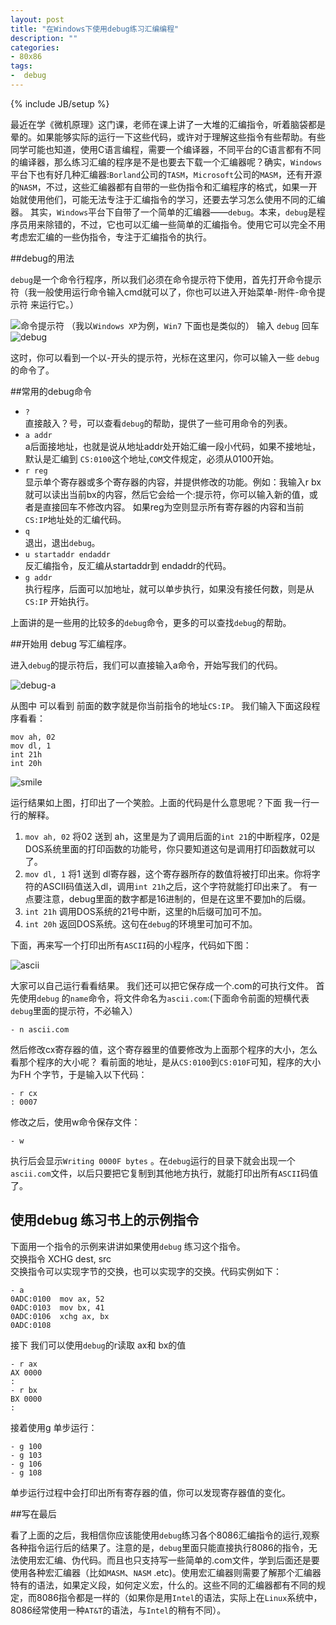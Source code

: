 ```yaml
---
layout: post
title: "在Windows下使用debug练习汇编编程"
description: ""
categories:
- 80x86 
tags: 
-  debug
---
```

{% include JB/setup %}




最近在学《微机原理》这门课，老师在课上讲了一大堆的汇编指令，听着脑袋都是晕的。如果能够实际的运行一下这些代码，或许对于理解这些指令有些帮助。有些同学可能也知道，使用C语言编程，需要一个编译器，不同平台的C语言都有不同的编译器，那么练习汇编的程序是不是也要去下载一个汇编器呢？确实，`Windows`平台下也有好几种汇编器:`Borland`公司的`TASM`，`Microsoft`公司的`MASM`，还有开源的`NASM`，不过，这些汇编器都有自带的一些伪指令和汇编程序的格式，如果一开始就使用他们，可能无法专注于汇编指令的学习，还要去学习怎么使用不同的汇编器。
 其实，`Windows`平台下自带了一个简单的汇编器——`debug`。本来，`debug`是程序员用来除错的，不过，它也可以汇编一些简单的汇编指令。使用它可以完全不用考虑宏汇编的一些伪指令，专注于汇编指令的执行。
 
##debug的用法
 
  `debug`是一个命令行程序，所以我们必须在命令提示符下使用，首先打开命令提示符（我一般使用运行命令输入cmd就可以了，你也可以进入开始菜单-附件-命令提示符 来运行它。）
  
![命令提示符](/images/cmd.png) （我以`Windows XP`为例，`Win7` 下面也是类似的）
输入 `debug` 回车
![debug](/images/debug.png)

这时，你可以看到一个以-开头的提示符，光标在这里闪，你可以输入一些 `debug`的命令了。

##常用的debug命令

 * `?`   
    直接敲入？号，可以查看`debug`的帮助，提供了一些可用命令的列表。
 * `a addr`   
    a后面接地址，也就是说从地址addr处开始汇编一段小代码，如果不接地址，默认是汇编到 `CS:0100`这个地址,`COM`文件规定，必须从0100开始。
 * `r reg`   
    显示单个寄存器或多个寄存器的内容，并提供修改的功能。例如：我输入r bx 就可以读出当前bx的内容，然后它会给一个:提示符，你可以输入新的值，或者是直接回车不修改内容。 如果reg为空则显示所有寄存器的内容和当前`CS:IP`地址处的汇编代码。
 * `q`   
    退出，退出`debug`。
 * `u startaddr endaddr`    
    反汇编指令，反汇编从startaddr到 endaddr的代码。
 * `g addr`     
    执行程序，后面可以加地址，就可以单步执行，如果没有接任何数，则是从 `CS:IP` 开始执行。

上面讲的是一些用的比较多的`debug`命令，更多的可以查找`debug`的帮助。

##开始用 debug 写汇编程序。

进入`debug`的提示符后，我们可以直接输入a命令，开始写我们的代码。

![debug-a](/images/debug-a.png)

从图中 可以看到 前面的数字就是你当前指令的地址`CS:IP`。
我们输入下面这段程序看看：


    mov ah, 02
    mov dl, 1
    int 21h
    int 20h

![smile](/images/smile.png)

运行结果如上图，打印出了一个笑脸。上面的代码是什么意思呢？下面 我一行一行的解释。

1. `mov ah, 02` 将02 送到 ah，这里是为了调用后面的`int 21`的中断程序，02是DOS系统里面的打印函数的功能号，你只要知道这句是调用打印函数就可以了。
2. `mov dl, 1`  将1 送到 dl寄存器，这个寄存器所存的数值将被打印出来。你将字符的ASCII码值送入dl，调用`int 21h`之后，这个字符就能打印出来了。
有一点要注意，debug里面的数字都是16进制的，但是在这里不要加h的后缀。
3. `int 21h` 调用DOS系统的21号中断，这里的h后缀可加可不加。
4. `int 20h`  返回DOS系统。这句在`debug`的环境里可加可不加。

下面，再来写一个打印出所有`ASCII`码的小程序，代码如下图：

![ascii](/images/ascii.png)

大家可以自己运行看看结果。
我们还可以把它保存成一个.com的可执行文件。
首先使用`debug` 的`name`命令，将文件命名为`ascii.com`:(下面命令前面的短横代表`debug`里面的提示符，不必输入）
    
    - n ascii.com

然后修改cx寄存器的值，这个寄存器里的值要修改为上面那个程序的大小，怎么看那个程序的大小呢？ 看前面的地址，是从`CS:0100`到`CS:010F`可知，程序的大小为FH 个字节，于是输入以下代码：

    - r cx
    : 0007

修改之后，使用w命令保存文件：

    - w

执行后会显示`Writing 0000F bytes` 。在`debug`运行的目录下就会出现一个`ascii.com`文件，以后只要把它复制到其他地方执行，就能打印出所有`ASCII`码值了。


## 使用debug 练习书上的示例指令

下面用一个指令的示例来讲讲如果使用`debug` 练习这个指令。    
  交换指令  XCHG dest, src     
  交换指令可以实现字节的交换，也可以实现字的交换。代码实例如下：
 
    - a
    0ADC:0100  mov ax, 52
    0ADC:0103  mov bx, 41
    0ADC:0106  xchg ax, bx
    0ADC:0108

接下 我们可以使用`debug`的r读取 ax和 bx的值

    - r ax 
    AX 0000
    :
    - r bx
    BX 0000
    :

接着使用g 单步运行：
    
    - g 100
    - g 103
    - g 106
    - g 108

单步运行过程中会打印出所有寄存器的值，你可以发现寄存器值的变化。

##写在最后

看了上面的之后，我相信你应该能使用`debug`练习各个8086汇编指令的运行,观察各种指令运行后的结果了。注意的是，`debug`里面只能直接执行8086的指令，无法使用宏汇编、伪代码。而且也只支持写一些简单的.com文件，学到后面还是要使用各种宏汇编器（比如`MASM`、`NASM` .etc)。使用宏汇编器则需要了解那个汇编器特有的语法，如果定义段，如何定义宏，什么的。这些不同的汇编器都有不同的规定，而8086指令都是一样的（如果你是用`Intel`的语法，实际上在`Linux`系统中，8086经常使用一种`AT&T`的语法，与`Intel`的稍有不同）。

